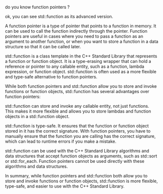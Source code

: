 do you know function pointers ?

ok, you can see std::function as its advanced version.

A function pointer is a type of pointer that points to a function in memory. It can be used to call the function indirectly through the pointer. Function pointers are useful in cases where you need to pass a function as an argument to another function, or when you want to store a function in a data structure so that it can be called later.

std::function is a class template in the C++ Standard Library that represents a function or function object. It is a type-erasing wrapper that can hold a reference or pointer to any callable entity, such as a function, lambda expression, or function object. std::function is often used as a more flexible and type-safe alternative to function pointers.

While both function pointers and std::function allow you to store and invoke functions or function objects, std::function has several advantages over function pointers:

std::function can store and invoke any callable entity, not just functions. This makes it more flexible and allows you to store lambdas and function objects in a std::function object.

std::function is type-safe. It ensures that the function or function object stored in it has the correct signature. With function pointers, you have to manually ensure that the function you are calling has the correct signature, which can lead to runtime errors if you make a mistake.

std::function can be used with the C++ Standard Library algorithms and data structures that accept function objects as arguments, such as std::sort or std::for_each. Function pointers cannot be used directly with these algorithms and data structures.

In summary, while function pointers and std::function both allow you to store and invoke functions or function objects, std::function is more flexible, type-safe, and easier to use with the C++ Standard Library.
